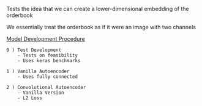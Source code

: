 Tests the idea that we can create a lower-dimensional embedding of the orderbook

We essentially treat the orderbook as if it were an image with two channels

[Model Development Procedure](https://paper.dropbox.com/folder/show/Orderbook-Embedding-e.1gg8YzoPEhbTkrhvQwJ2zz3SRnWuDmycB9FFeXRsT5h5Q7diMUJj)

```
0 ) Test Development
    - Tests on feasibility 
    - Uses keras benchmarks  

1 ) Vanilla Autoencoder
    - Uses fully connected

2 ) Convolutional Autoencoder
    - Vanilla Version
    - L2 Loss
```